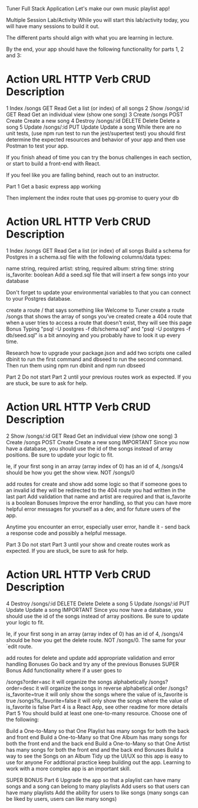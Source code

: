 Tuner Full Stack Application
Let's make our own music playlist app!

Multiple Session Lab/Activity
While you will start this lab/activity today, you will have many sessions to build it out.

The different parts should align with what you are learning in lecture.

By the end, your app should have the following functionality for parts 1, 2 and 3:

# Action URL HTTP Verb CRUD Description

1 Index /songs GET Read Get a list (or index) of all songs
2 Show /songs/:id GET Read Get an individual view (show one song)
3 Create /songs POST Create Create a new song
4 Destroy /songs/:id DELETE Delete Delete a song
5 Update /songs/:id PUT Update Update a song
While there are no unit tests, (use npm run test to run the jest/supertest test) you should first determine the expected resources and behavior of your app and then use Postman to test your app.

If you finish ahead of time you can try the bonus challenges in each section, or start to build a front-end with React.

If you feel like you are falling behind, reach out to an instructor.

Part 1
Get a basic express app working

Then implement the index route that uses pg-promise to query your db

# Action URL HTTP Verb CRUD Description

1 Index /songs GET Read Get a list (or index) of all songs
Build a schema for Postgres in a schema.sql file with the following columns/data types:

name string, required
artist: string, required
album: string
time: string
is_favorite: boolean
Add a seed.sql file that will insert a few songs into your database

Don't forget to update your environmental variables to that you can connect to your Postgres database.

create a route / that says something like Welcome to Tuner
create a route /songs that shows the array of songs you've created
create a 404 route that when a user tries to access a route that doesn't exist, they will see this page
Bonus
Typing "psql -U postgres -f db/schema.sql" and "psql -U postgres -f db/seed.sql" is a bit annoying and you probably have to look it up every time.

Research how to upgrade your package.json and add two scripts one called dbinit to run the first command and dbseed to run the second command. Then run them using npm run dbinit and npm run dbseed

Part 2
Do not start Part 2 until your previous routes work as expected. If you are stuck, be sure to ask for help.

# Action URL HTTP Verb CRUD Description

2 Show /songs/:id GET Read Get an individual view (show one song)
3 Create /songs POST Create Create a new song
IMPORTANT Since you now have a database, you should use the id of the songs instead of array positions. Be sure to update your logic to fit.

Ie, if your first song in an array (array index of 0) has an id of 4, /songs/4 should be how you get the show view. NOT /songs/0

add routes for create and show
add some logic so that if someone goes to an invalid id they will be redirected to the 404 route you had written in the last part
Add validation that name and artist are required and that is_favorite is a boolean
Bonuses
Improve the error handling, so that you can have more helpful error messages for yourself as a dev, and for future users of the app.

Anytime you encounter an error, especially user error, handle it - send back a response code and possibly a helpful message.

Part 3
Do not start Part 3 until your show and create routes work as expected. If you are stuck, be sure to ask for help.

# Action URL HTTP Verb CRUD Description

4 Destroy /songs/:id DELETE Delete Delete a song
5 Update /songs/:id PUT Update Update a song
IMPORTANT Since you now have a database, you should use the id of the songs instead of array positions. Be sure to update your logic to fit.

Ie, if your first song in an array (array index of 0) has an id of 4, /songs/4 should be how you get the delete route. NOT /songs/0. The same for your `edit route.

add routes for delete and update
add appropriate validation and error handling
Bonuses
Go back and try any of the previous Bonuses
SUPER Bonus
Add functionality where if a user goes to

/songs?order=asc it will organize the songs alphabetically
/songs?order=desc it will organize the songs in reverse alphabetical order
/songs?is_favorite=true it will only show the songs where the value of is_favorite is true
/songs?is_favorite=false it will only show the songs where the value of is_favorite is false
Part 4 is a React App, see other readme for more details
Part 5
You should build at least one one-to-many resource. Choose one of the following:

Build a One-to-Many so that One Playlist has many songs for both the back and front end
Build a One-to-Many so that One Album has many songs for both the front end and the back end
Build a One-to-Many so that One Artist has many songs for both the front end and the back end
Bonuses
Build a way to see the Songs on an Album
Tidy up the UI/UX so this app is easy to use for anyone
For addtional practice keep building out the app. Learning to work with a more complex app is an important skill.

SUPER BONUS Part 6
Upgrade the app so that a playlist can have many songs and a song can belong to many playlists Add users so that users can have many playlists Add the ability for users to like songs (many songs can be liked by users, users can like many songs)
